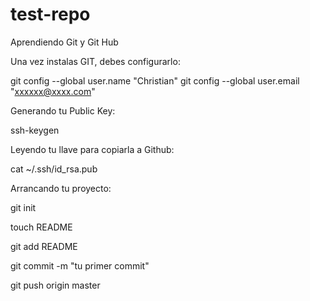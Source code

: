test-repo
=========

Aprendiendo Git y Git Hub

Una vez instalas GIT, debes configurarlo:

git config --global user.name "Christian" git config --global user.email "xxxxxx@xxxx.com"

Generando tu Public Key:

ssh-keygen

Leyendo tu llave para copiarla a Github:

cat ~/.ssh/id_rsa.pub

Arrancando tu proyecto:

git init

touch README

git add README

git commit -m "tu primer commit"

git push origin master


